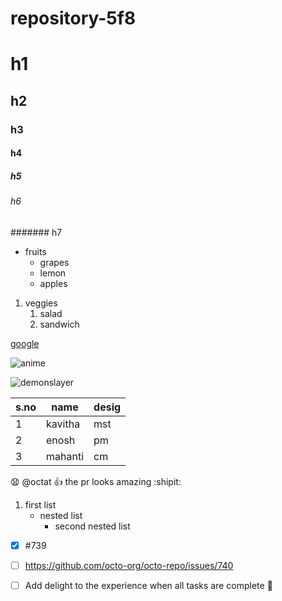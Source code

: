 # repository-5f8
# h1
## h2
### h3
#### h4
##### h5
###### h6
####### h7

* fruits
  * grapes
  * lemon
  * apples
  
1. veggies
   1. salad
   2. sandwich
     
[google](https://www.google.com/search?channel=fs&client=ubuntu&q=google)

![anime](https://m.media-amazon.com/images/M/MV5BOGZmYjkxMDItNmQ3ZC00YzdlLThjMDktYWJkOGZiOWU1NmY0XkEyXkFqcGdeQXVyMTA3MzQ4MTcw._V1_.jpg)

![demonslayer](https://d2y6mqrpjbqoe6.cloudfront.net/image/upload/f_auto,q_auto/cdn1/press/ds-mg-eda-announcement/demonslayer_mugentrain_kv_en-de.jpg)

s.no|name|desig
----|-----|----
1|kavitha|mst
2|enosh|pm
3|mahanti|cm

😧 @octat :+1: the pr looks amazing :shipit:

1. first list
   - nested list
     - second nested list 
    
    
- [x] #739
- [ ] https://github.com/octo-org/octo-repo/issues/740
- [ ] Add delight to the experience when all tasks are complete :tada:



   
   
